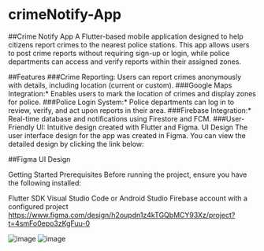 # crimeNotify-App
##Crime Notify App
A Flutter-based mobile application designed to help citizens report crimes to the nearest police stations. This app allows users to post crime reports without requiring sign-up or login, while police departments can access and verify reports within their assigned zones.

##Features
###Crime Reporting: Users can report crimes anonymously with details, including location (current or custom).
###Google Maps Integration:* Enables users to mark the location of crimes and display zones for police.
###Police Login System:* Police departments can log in to review, verify, and act upon reports in their area.
###Firebase Integration:* Real-time database and notifications using Firestore and FCM.
###User-Friendly UI: Intuitive design created with Flutter and Figma.
UI Design
The user interface design for the app was created in Figma. You can view the detailed design by clicking the link below:

##Figma UI Design

Getting Started
Prerequisites
Before running the project, ensure you have the following installed:

Flutter SDK
Visual Studio Code or Android Studio
Firebase account with a configured project
https://www.figma.com/design/h2oupdn1z4kTGQbMCY93Xz/project?t=4smFo0epo3zKgFuu-0

![image](https://github.com/user-attachments/assets/0c4d1053-06da-4fbb-b125-47419acfa4fb)
![image](https://github.com/user-attachments/assets/5dda00cf-c6a6-4b10-b523-9953c8916e40)

